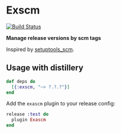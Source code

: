 # Exscm

[![Build Status](https://travis-ci.org/treebee/exscm.svg?branch=master)](https://travis-ci.org/treebee/exscm)

**Manage release versions by scm tags**

Inspired by [setuptools_scm](https://github.com/pypa/setuptools_scm).

## Usage with distillery

```elixir
def deps do
  [{:exscm, "~> ?.?.?"}]
end
```

Add the `exascm` plugin to your release config:

```elixir
release :test do
  plugin Exascm
end
```

